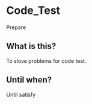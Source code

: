 # Code_Test
Prepare

What is this?
-------------
  To slove problems for code test.

Until when?
-----------
  Until satisfy



  
